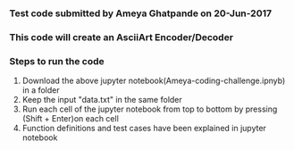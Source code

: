 
### Test code submitted by Ameya Ghatpande on 20-Jun-2017
### This code will create an AsciiArt Encoder/Decoder

### Steps to run the code
1. Download the above jupyter notebook(Ameya-coding-challenge.ipnyb) in a folder
2. Keep the input "data.txt" in the same folder
3. Run each cell of the jupyter notebook from top to bottom by pressing (Shift + Enter)on each cell
4. Function definitions and test cases have been explained in jupyter notebook
